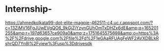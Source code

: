 # Internship-
https://ahmedkolkata99-dot-elite-magpie-462511-c4.uc.r.appspot.com/?c=13ZiMV16FgJUwEVgQO6_9kGjZjYzynGUhOmTxDHZx6dE&amp;q=165201255&amp;r=197d63657ce909a0&amp;z=1751645575698&amp;o=https%3A%2F%2Fdrive.google.com%2Ffile%2Fd%2F1eGAaRFUAgFeWF2AVXDBLkRshrQD7Yn8l%2Fview%3Fusp%3Ddrivesdk
